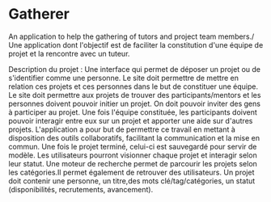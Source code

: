 Gatherer
===============

An application to help the gathering of tutors and project team members./ Une application dont l'objectif est de faciliter la constitution d'une équipe de projet et la rencontre avec un tuteur.

Description du projet  : 
Une interface qui permet de déposer un projet ou de s'identifier comme une personne. 
Le site doit permettre de mettre en relation ces projets et ces personnes dans le but de constituer une équipe.<br>
Le site doit permettre aux projets de trouver des participants/mentors et les personnes doivent pouvoir initier un projet. On doit pouvoir inviter des gens à participer au projet. 
Une fois l'équipe constituée, les participants doivent pouvoir interagir entre eux sur un projet et apporter une aide sur d'autres projets. L'application a pour but de permettre ce travail en mettant à disposition des outils collaboratifs, facilitant la communication et la mise en commun.
Une fois le projet terminé, celui-ci est sauvegardé pour servir de modèle.
Les utilisateurs pourront visionner chaque projet et interagir selon leur statut.
Une moteur de recherche permet de parcourir les projets selon les catégories.Il permet également de retrouver des utilisateurs.
Un projet doit contenir une personne, un titre,des mots clé/tag/catégories, un statut (disponibilités, recrutements, avancement).
